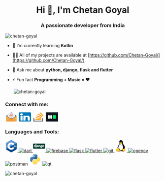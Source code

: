 <h1 align="center">Hi 👋, I'm Chetan Goyal</h1>  
<h3 align="center">A passionate developer from India</h3>  
  
<p align="left"> <img src="https://komarev.com/ghpvc/?username=chetan-goyal&label=Profile%20views&color=8c21d4&style=plastic" alt="chetan-goyal" /> </p>  
  
- 🌱 I’m currently learning **Kotlin**  
  
- 👨‍💻 All of my projects are available at [https://github.com/Chetan-Goyal/](https://github.com/Chetan-Goyal/)  
  
- 💬 Ask me about **python, django, flask and flutter**  
  
- ⚡ Fun fact **Programming + Music = ❤️**
  
  <p>&nbsp;<img align="center" src="https://github-readme-stats.vercel.app/api?username=Chetan-Goyal&count_private=true&show_icons=true&include_all_commits=true&theme=dark" alt="chetan-goyal" /></p>  
  
<h3 align="left">Connect with me:</h3>  
<p align="left">  
<a href="mailto:chetangoyal@ddu.du.ac.in" target="blank"><img align="center" src="https://github.com/Chetan-Goyal/Chetan-Goyal/blob/main/icons/mail.png?raw=true" alt="chetan_goyal" height="30" width="40" /></a>
<a href="https://linkedin.com/in/chetan--" target="blank"><img align="center" src="https://raw.githubusercontent.com/Chetan-Goyal/Chetan-Goyal/main/icons/linkedin.svg" alt="chetan--" height="30" width="40" /></a>  
<a href="https://stackoverflow.com/users/12012721/chetan-goyal" target="blank"><img align="center" src="https://raw.githubusercontent.com/Chetan-Goyal/Chetan-Goyal/main/icons/stack-overflow.svg" alt="chetan-goyal" height="30" width="40" /></a>  
<a href="https://www.hackerrank.com/chetan_goyal" target="blank"><img align="center" src="https://github.com/Chetan-Goyal/Chetan-Goyal/blob/main/icons/hackerrank.png?raw=true" alt="chetan_goyal" height="30" width="40" /></a>  
</p>  
  
<h3 align="left">Languages and Tools:</h3>  
<p align="left"> <a href="https://www.w3schools.com/cpp/" target="_blank"> <img src="https://raw.githubusercontent.com/devicons/devicon/master/icons/cplusplus/cplusplus-original.svg" alt="cplusplus" width="40" height="40"/> </a> <a href="https://dart.dev" target="_blank"> <img src="https://www.vectorlogo.zone/logos/dartlang/dartlang-icon.svg" alt="dart" width="40" height="40"/> </a> <a href="https://www.djangoproject.com/" target="_blank"> <img src="https://raw.githubusercontent.com/devicons/devicon/master/icons/django/django-original.svg" alt="django" width="40" height="40"/> </a> <a href="https://firebase.google.com/" target="_blank"> <img src="https://www.vectorlogo.zone/logos/firebase/firebase-icon.svg" alt="firebase" width="40" height="40"/> </a> <a href="https://flask.palletsprojects.com/" target="_blank"> <img src="https://www.vectorlogo.zone/logos/pocoo_flask/pocoo_flask-icon.svg" alt="flask" width="40" height="40"/> </a> <a href="https://flutter.dev" target="_blank"> <img src="https://www.vectorlogo.zone/logos/flutterio/flutterio-icon.svg" alt="flutter" width="40" height="40"/> </a> <a href="https://git-scm.com/" target="_blank"> <img src="https://www.vectorlogo.zone/logos/git-scm/git-scm-icon.svg" alt="git" width="40" height="40"/> </a> <a href="https://www.linux.org/" target="_blank"> <img src="https://raw.githubusercontent.com/devicons/devicon/master/icons/linux/linux-original.svg" alt="linux" width="40" height="40"/> </a> <a href="https://opencv.org/" target="_blank"> <img src="https://www.vectorlogo.zone/logos/opencv/opencv-icon.svg" alt="opencv" width="40" height="40"/> </a> <a href="https://postman.com" target="_blank"> <img src="https://www.vectorlogo.zone/logos/getpostman/getpostman-icon.svg" alt="postman" width="40" height="40"/> </a> <a href="https://www.python.org" target="_blank"> <img src="https://raw.githubusercontent.com/devicons/devicon/master/icons/python/python-original.svg" alt="python" width="40" height="40"/> </a> <a href="https://www.qt.io/" target="_blank"> <img src="https://upload.wikimedia.org/wikipedia/commons/0/0b/Qt_logo_2016.svg" alt="qt" width="40" height="40"/> </a> </p>  
  
<p><img align="left" src="https://github-readme-stats.vercel.app/api/top-langs?username=chetan-goyal&show_icons=true&theme=dark&locale=en&layout=compact" alt="chetan-goyal" /></p>  
